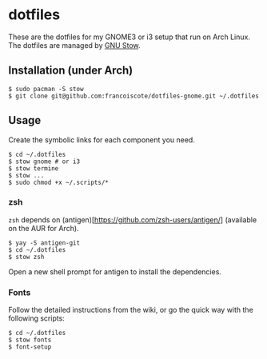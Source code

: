 # dotfiles
These are the dotfiles for my GNOME3 or i3 setup that run on Arch Linux. The dotfiles
are managed by [GNU Stow](https://www.gnu.org/software/stow/).

## Installation (under Arch)
```
$ sudo pacman -S stow
$ git clone git@github.com:francoiscote/dotfiles-gnome.git ~/.dotfiles
```

## Usage
Create the symbolic links for each component you need.

```
$ cd ~/.dotfiles
$ stow gnome # or i3
$ stow termine
$ stow ...
$ sudo chmod +x ~/.scripts/*
```

### zsh
`zsh` depends on (antigen)[https://github.com/zsh-users/antigen/] (available on the AUR for Arch).
```
$ yay -S antigen-git
$ cd ~/.dotfiles
$ stow zsh
```
Open a new shell prompt for antigen to install the dependencies.

### Fonts

Follow the detailed instructions from the wiki, or go the quick way with the following scripts:
```
$ cd ~/.dotfiles
$ stow fonts
$ font-setup
```
